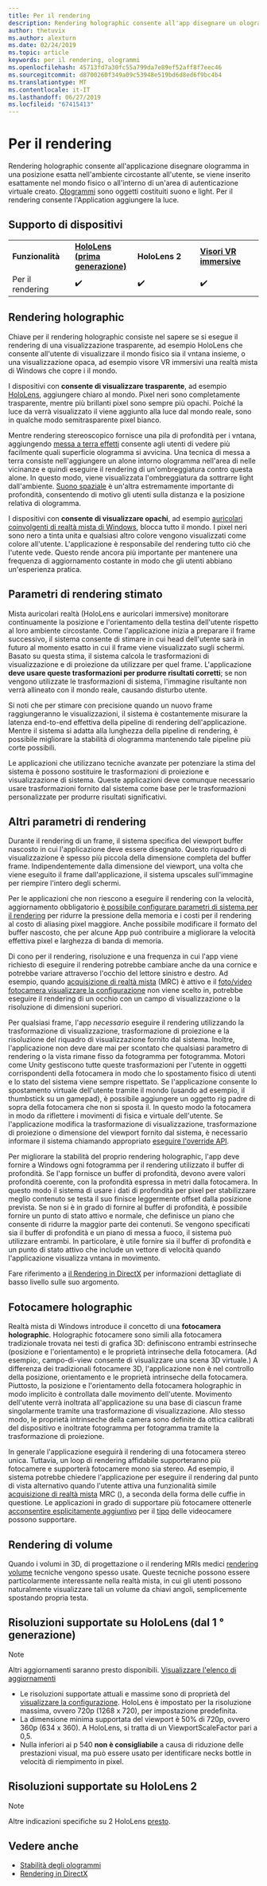 ```yaml
---
title: Per il rendering
description: Rendering holographic consente all'app disegnare un ologrammi in una posizione esatta nell'ambiente circostante all'utente, se viene inserito esattamente nel mondo fisico o all'interno di un'area di autenticazione virtuale creato.
author: thetuvix
ms.author: alexturn
ms.date: 02/24/2019
ms.topic: article
keywords: per il rendering, ologrammi
ms.openlocfilehash: 45713fd7a30fc55a799da7e89ef52aff8f7eec46
ms.sourcegitcommit: d8700260f349a09c53948e519bd6d8ed6f9bc4b4
ms.translationtype: MT
ms.contentlocale: it-IT
ms.lasthandoff: 06/27/2019
ms.locfileid: "67415413"
---
```

# <a name="rendering"></a>Per il rendering

Rendering holographic consente all'applicazione disegnare ologramma in una posizione esatta nell'ambiente circostante all'utente, se viene inserito esattamente nel mondo fisico o all'interno di un'area di autenticazione virtuale creato. [Ologrammi](hologram.md) sono oggetti costituiti suono e light. Per il rendering consente l'Application aggiungere la luce.

## <a name="device-support"></a>Supporto di dispositivi

<table>
    <colgroup>
    <col width="25%" />
    <col width="25%" />
    <col width="25%" />
    <col width="25%" />
    </colgroup>
    <tr>
        <td><strong>Funzionalità</strong></td>
        <td><a href="hololens-hardware-details.md"><strong>HoloLens (prima generazione)</strong></a></td>
        <td><strong>HoloLens 2</strong></td>
        <td><a href="immersive-headset-hardware-details.md"><strong>Visori VR immersive</strong></a></td>
    </tr>
     <tr>
        <td>Per il rendering</td>
        <td>✔️</td>
        <td>✔️</td>
        <td>✔️</td>
    </tr>
</table>

## <a name="holographic-rendering"></a>Rendering holographic

Chiave per il rendering holographic consiste nel sapere se si esegue il rendering di una visualizzazione trasparente, ad esempio HoloLens che consente all'utente di visualizzare il mondo fisico sia il vntana insieme, o una visualizzazione opaca, ad esempio visore VR immersivi una realtà mista di Windows che copre i il mondo.

I dispositivi con **consente di visualizzare trasparente**, ad esempio [HoloLens](hololens-hardware-details.md), aggiungere chiaro al mondo. Pixel neri sono completamente trasparente, mentre più brillanti pixel sono sempre più opachi. Poiché la luce da verrà visualizzato il viene aggiunto alla luce dal mondo reale, sono in qualche modo semitrasparente pixel bianco.

Mentre rendering stereoscopico fornisce una pila di profondità per i vntana, aggiungendo [messa a terra effetti](interaction-fundamentals.md) consente agli utenti di vedere più facilmente quali superficie ologramma si avvicina. Una tecnica di messa a terra consiste nell'aggiungere un alone intorno ologramma nell'area di nelle vicinanze e quindi eseguire il rendering di un'ombreggiatura contro questa alone. In questo modo, viene visualizzata l'ombreggiatura da sottrarre light dall'ambiente. [Suono spaziale](spatial-sound.md) è un'altra estremamente importante di profondità, consentendo di motivo gli utenti sulla distanza e la posizione relativa di ologramma.

I dispositivi con **consente di visualizzare opachi**, ad esempio [auricolari coinvolgenti di realtà mista di Windows](immersive-headset-hardware-details.md), blocca tutto il mondo. I pixel neri sono nero a tinta unita e qualsiasi altro colore vengono visualizzati come colore all'utente. L'applicazione è responsabile del rendering tutto ciò che l'utente vede. Questo rende ancora più importante per mantenere una frequenza di aggiornamento costante in modo che gli utenti abbiano un'esperienza pratica.

## <a name="predicted-rendering-parameters"></a>Parametri di rendering stimato

Mista auricolari realtà (HoloLens e auricolari immersive) monitorare continuamente la posizione e l'orientamento della testina dell'utente rispetto al loro ambiente circostante. Come l'applicazione inizia a preparare il frame successivo, il sistema consente di stimare in cui head dell'utente sarà in futuro al momento esatto in cui il frame viene visualizzato sugli schermi. Basato su questa stima, il sistema calcola le trasformazioni di visualizzazione e di proiezione da utilizzare per quel frame. L'applicazione **deve usare queste trasformazioni per produrre risultati corretti**; se non vengono utilizzate le trasformazioni di sistema, l'immagine risultante non verrà allineato con il mondo reale, causando disturbo utente.

Si noti che per stimare con precisione quando un nuovo frame raggiungeranno le visualizzazioni, il sistema è costantemente misurare la latenza end-to-end effettiva della pipeline di rendering dell'applicazione. Mentre il sistema si adatta alla lunghezza della pipeline di rendering, è possibile migliorare la stabilità di ologramma mantenendo tale pipeline più corte possibili.

Le applicazioni che utilizzano tecniche avanzate per potenziare la stima del sistema è possono sostituire le trasformazioni di proiezione e visualizzazione di sistema. Queste applicazioni deve comunque necessario usare trasformazioni fornito dal sistema come base per le trasformazioni personalizzate per produrre risultati significativi.

## <a name="other-rendering-parameters"></a>Altri parametri di rendering

Durante il rendering di un frame, il sistema specifica del viewport buffer nascosto in cui l'applicazione deve essere disegnato. Questo riquadro di visualizzazione è spesso più piccola della dimensione completa del buffer frame. Indipendentemente dalla dimensione del viewport, una volta che viene eseguito il frame dall'applicazione, il sistema upscales sull'immagine per riempire l'intero degli schermi.

Per le applicazioni che non riescono a eseguire il rendering con la velocità, aggiornamento obbligatorio [è possibile configurare parametri di sistema per il rendering](https://docs.microsoft.com/uwp/api/Windows.Graphics.Holographic.HolographicViewConfiguration#Windows_Graphics_Holographic_HolographicViewConfiguration) per ridurre la pressione della memoria e i costi per il rendering al costo di aliasing pixel maggiore. Anche possibile modificare il formato del buffer nascosto, che per alcune App può contribuire a migliorare la velocità effettiva pixel e larghezza di banda di memoria.

Di cono per il rendering, risoluzione e una frequenza in cui l'app viene richiesto di eseguire il rendering potrebbe cambiare anche da una cornice e potrebbe variare attraverso l'occhio del lettore sinistro e destro. Ad esempio, quando [acquisizione di realtà mista](mixed-reality-capture.md) (MRC) è attivo e il [foto/video fotocamera visualizzare la configurazione](https://docs.microsoft.com/uwp/api/Windows.Graphics.Holographic.HolographicViewConfigurationKind#Windows_Graphics_Holographic_HolographicViewConfigurationKind) non viene scelto in, potrebbe eseguire il rendering di un occhio con un campo di visualizzazione o la risoluzione di dimensioni superiori.

Per qualsiasi frame, l'app *necessario* eseguire il rendering utilizzando la trasformazione di visualizzazione, trasformazione di proiezione e la risoluzione del riquadro di visualizzazione fornito dal sistema. Inoltre, l'applicazione non deve dare mai per scontato che qualsiasi parametro di rendering o la vista rimane fisso da fotogramma per fotogramma. Motori come Unity gestiscono tutte queste trasformazioni per l'utente in oggetti corrispondenti della fotocamera in modo che lo spostamento fisico di utenti e lo stato del sistema viene sempre rispettato. Se l'applicazione consente lo spostamento virtuale dell'utente tramite il mondo (usando ad esempio, il thumbstick su un gamepad), è possibile aggiungere un oggetto rig padre di sopra della fotocamera che non si sposta il. In questo modo la fotocamera in modo da riflettere i movimenti di fisica e virtuale dell'utente. Se l'applicazione modifica la trasformazione di visualizzazione, trasformazione di proiezione o dimensione del viewport fornito dal sistema, è necessario informare il sistema chiamando appropriato [eseguire l'override API](https://docs.microsoft.com/uwp/api/Windows.Graphics.Holographic.HolographicCameraPose#Windows_Graphics_Holographic_HolographicCameraPose).

Per migliorare la stabilità del proprio rendering holographic, l'app deve fornire a Windows ogni fotogramma per il rendering utilizzato il buffer di profondità. Se l'app fornisce un buffer di profondità, devono avere valori profondità coerente, con la profondità espressa in metri dalla fotocamera. In questo modo il sistema di usare i dati di profondità per pixel per stabilizzare meglio contenuto se testa il suo finisce leggermente offset dalla posizione prevista. Se non si è in grado di fornire al buffer di profondità, è possibile fornire un punto di stato attivo e normale, che definisce un piano che consente di ridurre la maggior parte dei contenuti. Se vengono specificati sia il buffer di profondità e un piano di messa a fuoco, il sistema può utilizzare entrambi. In particolare, è utile fornire sia il buffer di profondità e un punto di stato attivo che include un vettore di velocità quando l'applicazione visualizza vntana in movimento.

Fare riferimento a [il Rendering in DirectX](rendering-in-directx.md) per informazioni dettagliate di basso livello sulle suo argomento.

## <a name="holographic-cameras"></a>Fotocamere holographic

Realtà mista di Windows introduce il concetto di una **fotocamera holographic**. Holographic fotocamere sono simili alla fotocamera tradizionale trovata nei testi di grafica 3D: definiscono entrambi estrinseche (posizione e l'orientamento) e le proprietà intrinseche della fotocamera. (Ad esempio:, campo-di-view consente di visualizzare una scena 3D virtuale.) A differenza dei tradizionali fotocamere 3D, l'applicazione non è nel controllo della posizione, orientamento e le proprietà intrinseche della fotocamera. Piuttosto, la posizione e l'orientamento della fotocamera holographic in modo implicito è controllata dalle movimento dell'utente. Movimento dell'utente verrà inoltrata all'applicazione su una base di ciascun frame singolarmente tramite una trasformazione di visualizzazione. Allo stesso modo, le proprietà intrinseche della camera sono definite da ottica calibrati del dispositivo e inoltrate fotogramma per fotogramma tramite la trasformazione di proiezione.

In generale l'applicazione eseguirà il rendering di una fotocamera stereo unica. Tuttavia, un loop di rendering affidabile supporteranno più fotocamere e supporterà fotocamere mono sia stereo. Ad esempio, il sistema potrebbe chiedere l'applicazione per eseguire il rendering dal punto di vista alternativo quando l'utente attiva una funzionalità simile [acquisizione di realtà mista](mixed-reality-capture.md) MRC (), a seconda della forma delle cuffie in questione. Le applicazioni in grado di supportare più fotocamere ottenerle [acconsentire esplicitamente aggiuntivo](https://docs.microsoft.com/uwp/api/Windows.Graphics.Holographic.HolographicViewConfiguration#Windows_Graphics_Holographic_HolographicViewConfiguration) per il [tipo](https://docs.microsoft.com/uwp/api/Windows.Graphics.Holographic.HolographicViewConfigurationKind#Windows_Graphics_Holographic_HolographicViewConfigurationKind) delle videocamere possono supportare.

## <a name="volume-rendering"></a>Rendering di volume

Quando i volumi in 3D, di progettazione o il rendering MRIs medici [rendering volume](volume-rendering.md) tecniche vengono spesso usate. Queste tecniche possono essere particolarmente interessante nella realtà mista, in cui gli utenti possono naturalmente visualizzare tali un volume da chiavi angoli, semplicemente spostando propria testa.

## <a name="supported-resolutions-on-hololens-1st-gen"></a>Risoluzioni supportate su HoloLens (dal 1 ° generazione)
> [!NOTE]
> Altri aggiornamenti saranno presto disponibili. [Visualizzare l'elenco di aggiornamenti](release-notes-april-2018.md)

* Le risoluzioni supportate attuali e massime sono di proprietà del [visualizzare la configurazione](https://docs.microsoft.com/uwp/api/Windows.Graphics.Holographic.HolographicViewConfiguration#Windows_Graphics_Holographic_HolographicViewConfiguration). HoloLens è impostato per la risoluzione massima, ovvero 720p (1268 x 720), per impostazione predefinita.
* La dimensione minima supportata del viewport è 50% di 720p, ovvero 360p (634 x 360). A HoloLens, si tratta di un ViewportScaleFactor pari a 0,5.
* Nulla inferiori ai p 540 **non è consigliabile** a causa di riduzione delle prestazioni visual, ma può essere usato per identificare necks bottle in velocità di riempimento in pixel.

## <a name="supported-resolutions-on-hololens-2"></a>Risoluzioni supportate su HoloLens 2

> [!NOTE]
> Altre indicazioni specifiche su 2 HoloLens [presto](index.md#news-and-notes).


## <a name="see-also"></a>Vedere anche
* [Stabilità degli ologrammi](hologram-stability.md)
* [Rendering in DirectX](rendering-in-directx.md)
